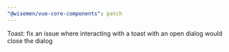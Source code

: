 ```yaml
---
"@wisemen/vue-core-components": patch
---
```


Toast: fix an issue where interacting with a toast with an open dialog would close the dialog
